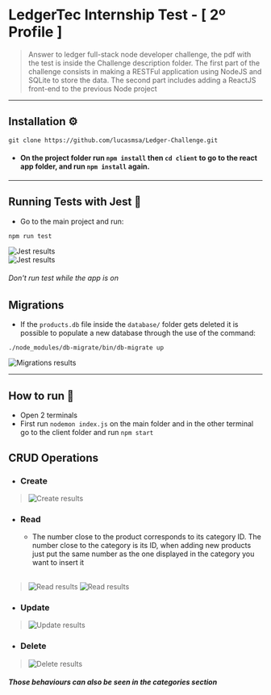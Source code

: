 # LedgerTec Internship Test - [ 2º Profile ]
> Answer to ledger full-stack node developer challenge, the pdf with the test is inside the Challenge description folder. The first part of the challenge consists in making a RESTFul application using NodeJS and SQLite to store the data. The second part includes adding a ReactJS front-end to the previous Node project

---

## Installation ⚙️
```
git clone https://github.com/lucasmsa/Ledger-Challenge.git
```

* #### On the project folder run ``npm install`` then ``cd client`` to go to the react app folder, and run ``npm install`` again.
---
## Running Tests with Jest 🧪
* Go to the main project and run:
```
npm run test
```
![Jest results](http://g.recordit.co/xVS6ze6RFi.gif)
<br>
![Jest results](http://g.recordit.co/pP1L8gXe7q.gif)
###### *Don't run test while the app is on*


## Migrations 
* If the ``products.db`` file inside the ``database/`` folder gets deleted it is possible to populate a new database through the use of the command: 
```
./node_modules/db-migrate/bin/db-migrate up
```
![Migrations results](http://g.recordit.co/QAbgSCaxhF.gif)

---

## How to run 🎯

* Open 2 terminals 
* First run ``nodemon index.js`` on the main folder and in the other terminal go to the client folder and run ``npm start`` 

## CRUD Operations
* ### Create
> ![Create results](http://g.recordit.co/oKt1DPDPPJ.gif)
* ### Read
   * The number close to the product corresponds to its category ID. The number close to the category is its ID, when adding    new products just put the same number as the one displayed in the category you want to insert it
   <br>
> ![Read results](https://i.imgur.com/WI4cHy0.png)
> ![Read results](https://i.imgur.com/z9ZXRix.png)

* ### Update
> ![Update results](http://g.recordit.co/r1GCIpZQZO.gif)
* ### Delete
> ![Delete results](http://g.recordit.co/QHhoXdvPHE.gif)

#### *Those behaviours can also be seen in the categories section*


